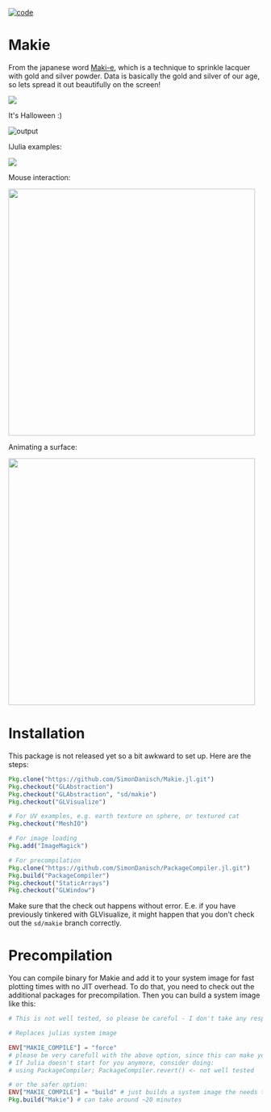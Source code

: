 [![code](https://github.com/SimonDanisch/Makie.jl/blob/master/docs/header.png?raw=true)](https://github.com/SimonDanisch/Makie.jl/blob/master/test/makie_header.jl)

# Makie

From the japanese word [Maki-e](https://en.wikipedia.org/wiki/Maki-e), which is a technique to sprinkle lacquer with gold and silver powder.
Data is basically the gold and silver of our age, so lets spread it out beautifully on the screen!



[![](https://img.shields.io/badge/docs-stable-blue.svg)](http://www.glvisualize.com/Makie.jl/stable/)

It's Halloween :)

![output](https://user-images.githubusercontent.com/1010467/32203311-b6624fd6-bde2-11e7-97ca-23cc41c7a475.gif)

IJulia examples:

[![](https://user-images.githubusercontent.com/1010467/32204865-33482ddc-bdec-11e7-9693-b94d999187dc.png)](https://gist.github.com/SimonDanisch/8f5489cffaf6b89c9a3712ba3eb12a84)




Mouse interaction:

[<img src="https://user-images.githubusercontent.com/1010467/31519651-5992ca62-afa3-11e7-8b10-b66e6d6bee42.png" width="489">](https://vimeo.com/237204560 "Mouse Interaction")

Animating a surface:

[<img src="https://user-images.githubusercontent.com/1010467/31519521-fd67907e-afa2-11e7-8c43-5f125780ae26.png" width="489">](https://vimeo.com/237284958 "Surface Plot")


# Installation

This package is not released yet so a bit awkward to set up. Here are the steps:

```julia
Pkg.clone("https://github.com/SimonDanisch/Makie.jl.git")
Pkg.checkout("GLAbstraction")
Pkg.checkout("GLAbstraction", "sd/makie")
Pkg.checkout("GLVisualize")

# For UV examples, e.g. earth texture on sphere, or textured cat
Pkg.checkout("MeshIO")

# For image loading
Pkg.add("ImageMagick")

# For precompilation
Pkg.clone("https://github.com/SimonDanisch/PackageCompiler.jl.git")
Pkg.build("PackageCompiler")
Pkg.checkout("StaticArrays")
Pkg.checkout("GLWindow")
```

Make sure that the check out happens without error. E.e. if you have previously tinkered with GLVisualize, it might happen that you don't check out the `sd/makie` branch correctly.


# Precompilation

You can compile binary for Makie and add it to your system image for fast plotting times with no JIT overhead.
To do that, you need to check out the additional packages for precompilation.
Then you can build a system image like this:

```julia
# This is not well tested, so please be careful - I don't take any responsibilities for a messed up Julia install.

# Replaces julias system image

ENV["MAKIE_COMPILE"] = "force"
# please be very carefull with the above option, since this can make your julia stop working.
# If Julia doesn't start for you anymore, consider doing:
# using PackageCompiler; PackageCompiler.revert() <- not well tested

# or the safer option:
ENV["MAKIE_COMPILE"] = "build" # just builds a system image the needs to be added manually
Pkg.build("Makie") # can take around ~20 minutes
```
